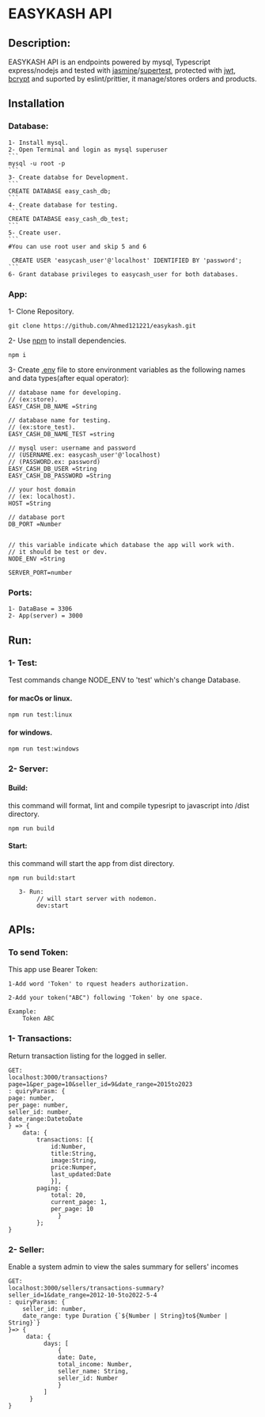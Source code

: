 # EASYKASH API

## Description:

EASYKASH API is an endpoints powered by mysql, Typescript express/nodejs and tested with [jasmine](https://www.npmjs.com/package/jasmine)/[supertest](https://www.npmjs.com/package/supertest), protected with [jwt](https://www.npmjs.com/package/jsonwebtoken), [bcrypt](https://www.npmjs.com/package/bcrypt) and suported by eslint/prittier, it manage/stores orders and products.

## Installation

### Database:

    1- Install mysql.
    2- Open Terminal and login as mysql superuser
    ```
    mysql -u root -p
    ```
    3- Create databse for Development.
    ```
    CREATE DATABASE easy_cash_db;
    ```
    4- Create database for testing.
     ```
    CREATE DATABASE easy_cash_db_test;
    ```
    5- Create user.
    ```
    #You can use root user and skip 5 and 6

     CREATE USER 'easycash_user'@'localhost' IDENTIFIED BY 'password';
    ```
    6- Grant database privileges to easycash_user for both databases.

### App:

1- Clone Repository.

```
git clone https://github.com/Ahmed121221/easykash.git
```

2- Use [npm](https://www.npmjs.com) to install dependencies.

```
npm i
```

3- Create [.env](https://github.com/motdotla/dotenv) file to store environment variables
as the following names and data types(after equal operator):

```
// database name for developing.
// (ex:store).
EASY_CASH_DB_NAME =String

// database name for testing.
// (ex:store_test).
EASY_CASH_DB_NAME_TEST =string

// mysql user: username and password
// (USERNAME.ex: easycash_user'@'localhost)
// (PASSWORD.ex: password)
EASY_CASH_DB_USER =String
EASY_CASH_DB_PASSWORD =String

// your host domain
// (ex: localhost).
HOST =String

// database port
DB_PORT =Number


// this variable indicate which database the app will work with.
// it should be test or dev.
NODE_ENV =String

SERVER_PORT=number
```

### Ports:

    1- DataBase = 3306
    2- App(server) = 3000

## Run:

### 1- Test:

Test commands change NODE_ENV to 'test' which's change Database.

#### for macOs or linux.

    npm run test:linux

#### for windows.

    npm run test:windows

### 2- Server:

#### Build:

this command will format, lint and compile typesript to javascript into /dist directory.

    npm run build

#### Start:

this command will start the app from dist directory.

    npm run build:start

       3- Run:
            // will start server with nodemon.
            dev:start

## APIs:

### To send Token:

This app use Bearer Token:

```
1-Add word 'Token' to rquest headers authorization.

2-Add your token("ABC") following 'Token' by one space.

Example:
    Token ABC

```

### 1- Transactions:

Return transaction listing for the logged in seller.

```
GET:
localhost:3000/transactions?page=1&per_page=10&seller_id=9&date_range=2015to2023
: quiryParasm: {
page: number,
per_page: number,
seller_id: number,
date_range:DatetoDate
} => {
    data: {
        transactions: [{
            id:Number,
            title:String,
            image:String,
            price:Numper,
            last_updated:Date
            }],
        paging: {
            total: 20,
            current_page: 1,
            per_page: 10
              }
        };
}
```

### 2- Seller:

Enable a system admin to view the sales summary for sellers' incomes

```
GET:
localhost:3000/sellers/transactions-summary?seller_id=1&date_range=2012-10-5to2022-5-4
: quiryParasm: {
    seller_id: number,
    date_range: type Duration {`${Number | String}to${Number | String}`}
}=> {
     data: {
          days: [
              {
              date: Date,
              total_income: Number,
              seller_name: String,
              seller_id: Number
              }
          ]
      }
}

```

